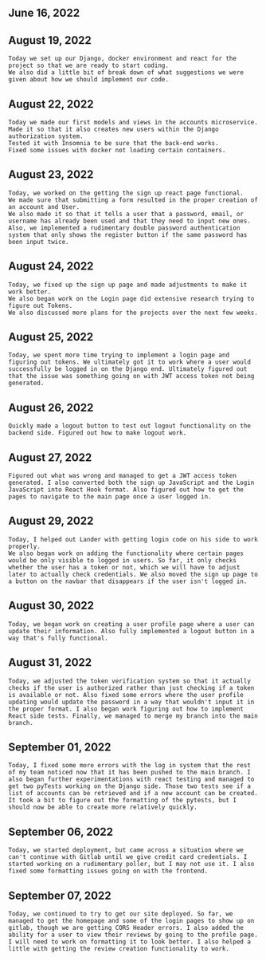 ## June 16, 2022

## August 19, 2022
    Today we set up our Django, docker environment and react for the project so that we are ready to start coding. 
    We also did a little bit of break down of what suggestions we were given about how we should implement our code.
## August 22, 2022
    Today we made our first models and views in the accounts microservice.
    Made it so that it also creates new users within the Django authorization system.
    Tested it with Insomnia to be sure that the back-end works.
    Fixed some issues with docker not loading certain containers.

## August 23, 2022
    Today, we worked on the getting the sign up react page functional.
    We made sure that submitting a form resulted in the proper creation of an account and User.
    We also made it so that it tells a user that a password, email, or username has already been used and that they need to input new ones.
    Also, we implemented a rudimentary double password authentication system that only shows the register button if the same password has been input twice.

## August 24, 2022
    Today, we fixed up the sign up page and made adjustments to make it work better.
    We also began work on the Login page did extensive research trying to figure out Tokens.
    We also discussed more plans for the projects over the next few weeks.

## August 25, 2022
    Today, we spent more time trying to implement a login page and figuring out tokens. We ultimately got it to work where a user would successfully be logged in on the Django end. Ultimately figured out that the issue was something going on with JWT access token not being generated.

## August 26, 2022
    Quickly made a logout button to test out logout functionality on the backend side. Figured out how to make logout work.

## August 27, 2022
    Figured out what was wrong and managed to get a JWT access token generated. I also converted both the sign up JavaScript and the Login JavaScript into React Hook format. Also figured out how to get the pages to navigate to the main page once a user logged in.

## August 29, 2022
    Today, I helped out Lander with getting login code on his side to work properly.
    We also began work on adding the functionality where certain pages would be only visible to logged in users. So far, it only checks whether the user has a token or not, which we will have to adjust later to actually check credentials. We also moved the sign up page to a button on the navbar that disappears if the user isn't logged in.

## August 30, 2022
    Today, we began work on creating a user profile page where a user can update their information. Also fully implemented a logout button in a way that's fully functional.

## August 31, 2022
    Today, we adjusted the token verification system so that it actually checks if the user is authorized rather than just checking if a token is available or not. Also fixed some errors where the user profile updating would update the password in a way that wouldn't input it in the proper format. I also began work figuring out how to implement  React side tests. Finally, we managed to merge my branch into the main branch.

## September 01, 2022
    Today, I fixed some more errors with the log in system that the rest of my team noticed now that it has been pushed to the main branch. I also began further experimentations with react testing and managed to get two pyTests working on the Django side. Those two tests see if a list of accounts can be retrieved and if a new account can be created. It took a bit to figure out the formatting of the pytests, but I should now be able to create more relatively quickly.

## September 06, 2022 
    Today, we started deployment, but came across a situation where we can't continue with Gitlab until we give credit card credentials. I started working on a rudimentary poller, but I may not use it. I also fixed some formatting issues going on with the frontend.

## September 07, 2022
    Today, we continued to try to get our site deployed. So far, we managed to get the homepage and some of the login pages to show up on gitlab, though we are getting CORS Header errors. I also added the ability for a user to view their reviews by going to the profile page. I will need to work on formatting it to look better. I also helped a little with getting the review creation functionality to work.